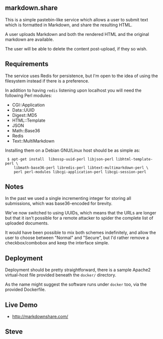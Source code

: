 
markdown.share
--------------

This is a simple pastebin-like service which allows a user to submit
text which is formatted in Markdown, and share the resulting HTML.

A user uploads Markdown and both the rendered HTML and the original
markdown are available.

The user will be able to delete the content post-upload, if they
so wish.



Requirements
------------

The service uses Redis for persistence, but I'm open to the idea
of using the filesystem instead if there is a preference.

In addition to having `redis` listening upon localhost you will
need the following Perl modules:

* CGI::Application
* Data::UUID
* Digest::MD5
* HTML::Template
* JSON
* Math::Base36
* Redis
* Text::MultiMarkdown

Installing them on a Debian GNU/Linux host should be as simple as:

     $ apt-get install  libossp-uuid-perl libjson-perl libhtml-template-perl \
        libmath-base36-perl libredis-perl libtext-multimarkdown-perl \
        perl perl-modules libcgi-application-perl libcgi-session-perl


Notes
-----

In the past we used a single incrementing integer for storing all
submissions, which was base36-encoded for brevity.

We've now switched to using UUIDs, which means that the URLs are longer
but that it isn't possible for a remote attacker to spider the complete
list of uploaded documents.

It would have been possible to mix both schemes indefinitely, and allow
the user to choose between "Normal" and "Secure", but I'd rather remove
a checkbox/combobox and keep the interface simple.


Deployment
----------

Deployment should be pretty straightforward, there is a sample
Apache2 virtual-host file provided beneath the `docker/` directory.

As the name might suggest the software runs under `docker` too,
via the provided Dockerfile.


Live Demo
---------

* http://markdownshare.com/


Steve
--